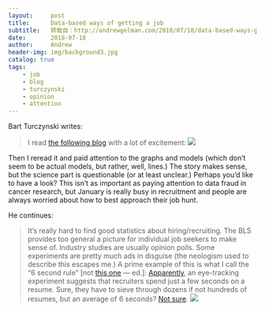 ```yaml
---
layout:     post
title:      Data-based ways of getting a job
subtitle:   转载自：http://andrewgelman.com/2018/07/18/data-based-ways-getting-job/
date:       2018-07-18
author:     Andrew
header-img: img/background3.jpg
catalog: true
tags:
    - job
    - blog
    - turczynski
    - opinion
    - attention
---
```




Bart Turczynski writes:

> I read [the following blog](https://talent.works/blog/2018/01/08/the-science-of-the-job-search-part-i-13-data-backed-ways-to-win) with a lot of excitement:
![](http://andrewgelman.com/wp-content/uploads/2018/01/Screen-Shot-2018-01-18-at-12.24.02-AM-1024x226.png)

Then I reread it and paid attention to the graphs and models (which don’t seem to be actual models, but rather, well, lines.) The story makes sense, but the science part is questionable (or at least unclear.)
Perhaps you’d like to have a look? This isn’t as important as paying attention to data fraud in cancer research, but January is really busy in recruitment and people are always worried about how to best approach their job hunt.

He continues:

> It’s really hard to find good statistics about hiring/recruiting. The BLS provides too general a picture for individual job seekers to make sense of. Industry studies are usually opinion polls. Some experiments are pretty much ads in disguise (the neologism used to describe this escapes me.) A prime example of this is what I call the “6 second rule” [not [this one](http://andrewgelman.com/2014/04/22/science-reporting-makes-want-barf) — ed.]:
[Apparently](https://cdn.theladders.net/static/images/basicSite/pdfs/TheLadders-EyeTracking-StudyC2.pdf), an eye-tracking experiment suggests that recruiters spend just a few seconds on a resume. Sure, they have to sieve through dozens if not hundreds of resumes, but an average of 6 seconds? [Not sure](https://resumegenius.com/blog/5-problems-with-the-ladders-6-second-resume-study).
![](http://andrewgelman.com/wp-content/uploads/2018/01/Screen-Shot-2018-01-18-at-12.27.06-AM-1024x198.png)

